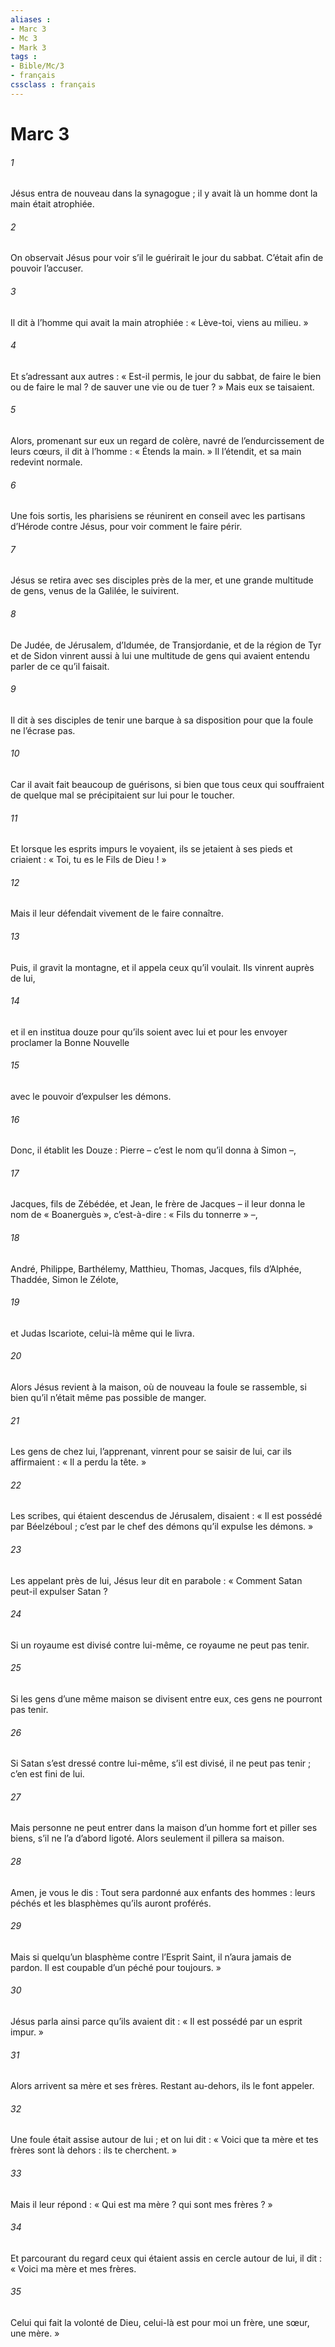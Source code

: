 ```yaml
---
aliases : 
- Marc 3
- Mc 3
- Mark 3
tags : 
- Bible/Mc/3
- français
cssclass : français
---
```


# Marc 3

###### 1
Jésus entra de nouveau dans la synagogue ; il y avait là un homme dont la main était atrophiée.
###### 2
On observait Jésus pour voir s’il le guérirait le jour du sabbat. C’était afin de pouvoir l’accuser.
###### 3
Il dit à l’homme qui avait la main atrophiée : « Lève-toi, viens au milieu. »
###### 4
Et s’adressant aux autres : « Est-il permis, le jour du sabbat, de faire le bien ou de faire le mal ? de sauver une vie ou de tuer ? » Mais eux se taisaient.
###### 5
Alors, promenant sur eux un regard de colère, navré de l’endurcissement de leurs cœurs, il dit à l’homme : « Étends la main. » Il l’étendit, et sa main redevint normale.
###### 6
Une fois sortis, les pharisiens se réunirent en conseil avec les partisans d’Hérode contre Jésus, pour voir comment le faire périr.
###### 7
Jésus se retira avec ses disciples près de la mer, et une grande multitude de gens, venus de la Galilée, le suivirent.
###### 8
De Judée, de Jérusalem, d’Idumée, de Transjordanie, et de la région de Tyr et de Sidon vinrent aussi à lui une multitude de gens qui avaient entendu parler de ce qu’il faisait.
###### 9
Il dit à ses disciples de tenir une barque à sa disposition pour que la foule ne l’écrase pas.
###### 10
Car il avait fait beaucoup de guérisons, si bien que tous ceux qui souffraient de quelque mal se précipitaient sur lui pour le toucher.
###### 11
Et lorsque les esprits impurs le voyaient, ils se jetaient à ses pieds et criaient : « Toi, tu es le Fils de Dieu ! »
###### 12
Mais il leur défendait vivement de le faire connaître.
###### 13
Puis, il gravit la montagne, et il appela ceux qu’il voulait. Ils vinrent auprès de lui,
###### 14
et il en institua douze pour qu’ils soient avec lui et pour les envoyer proclamer la Bonne Nouvelle
###### 15
avec le pouvoir d’expulser les démons.
###### 16
Donc, il établit les Douze : Pierre – c’est le nom qu’il donna à Simon –,
###### 17
Jacques, fils de Zébédée, et Jean, le frère de Jacques – il leur donna le nom de « Boanerguès », c’est-à-dire : « Fils du tonnerre » –,
###### 18
André, Philippe, Barthélemy, Matthieu, Thomas, Jacques, fils d’Alphée, Thaddée, Simon le Zélote,
###### 19
et Judas Iscariote, celui-là même qui le livra.
###### 20
Alors Jésus revient à la maison, où de nouveau la foule se rassemble, si bien qu’il n’était même pas possible de manger.
###### 21
Les gens de chez lui, l’apprenant, vinrent pour se saisir de lui, car ils affirmaient : « Il a perdu la tête. »
###### 22
Les scribes, qui étaient descendus de Jérusalem, disaient : « Il est possédé par Béelzéboul ; c’est par le chef des démons qu’il expulse les démons. »
###### 23
Les appelant près de lui, Jésus leur dit en parabole : « Comment Satan peut-il expulser Satan ?
###### 24
Si un royaume est divisé contre lui-même, ce royaume ne peut pas tenir.
###### 25
Si les gens d’une même maison se divisent entre eux, ces gens ne pourront pas tenir.
###### 26
Si Satan s’est dressé contre lui-même, s’il est divisé, il ne peut pas tenir ; c’en est fini de lui.
###### 27
Mais personne ne peut entrer dans la maison d’un homme fort et piller ses biens, s’il ne l’a d’abord ligoté. Alors seulement il pillera sa maison.
###### 28
Amen, je vous le dis : Tout sera pardonné aux enfants des hommes : leurs péchés et les blasphèmes qu’ils auront proférés.
###### 29
Mais si quelqu’un blasphème contre l’Esprit Saint, il n’aura jamais de pardon. Il est coupable d’un péché pour toujours. »
###### 30
Jésus parla ainsi parce qu’ils avaient dit : « Il est possédé par un esprit impur. »
###### 31
Alors arrivent sa mère et ses frères. Restant au-dehors, ils le font appeler.
###### 32
Une foule était assise autour de lui ; et on lui dit : « Voici que ta mère et tes frères sont là dehors : ils te cherchent. »
###### 33
Mais il leur répond : « Qui est ma mère ? qui sont mes frères ? »
###### 34
Et parcourant du regard ceux qui étaient assis en cercle autour de lui, il dit : « Voici ma mère et mes frères.
###### 35
Celui qui fait la volonté de Dieu, celui-là est pour moi un frère, une sœur, une mère. »
